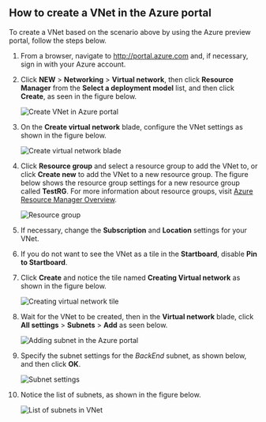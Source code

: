 ## How to create a VNet in the Azure portal

To create a VNet based on the scenario above by using the Azure preview portal, follow the steps below.

1. From a browser, navigate to http://portal.azure.com and, if necessary, sign in with your Azure account.
2. Click **NEW** > **Networking** > **Virtual network**, then click **Resource Manager** from the **Select a deployment model** list, and then click **Create**, as seen in the figure below.

	![Create VNet in Azure portal](./media/virtual-networks-create-vnet-arm-pportal-include/vnet-create-arm-pportal-figure1.gif)

3. On the **Create virtual network** blade, configure the VNet settings as shown in the figure below.

	![Create virtual network blade](./media/virtual-networks-create-vnet-arm-pportal-include/vnet-create-arm-pportal-figure2.png)

4. Click **Resource group** and select a resource group to add the VNet to, or click **Create new** to add the VNet to a new resource group. The figure below shows the resource group settings for a new resource group called **TestRG**. For more information about resource groups, visit [Azure Resource Manager Overview](../articles/resource-group-overview.md/#resource-groups).

	![Resource group](./media/virtual-networks-create-vnet-arm-pportal-include/vnet-create-arm-pportal-figure3.png)

5. If necessary, change the **Subscription** and **Location** settings for your VNet. 

6. If you do not want to see the VNet as a tile in the **Startboard**, disable **Pin to Startboard**. 

7. Click **Create** and notice the tile named **Creating Virtual network** as shown in the figure below.

	![Creating virtual network tile](./media/virtual-networks-create-vnet-arm-pportal-include/vnet-create-arm-pportal-figure4.png)

8. Wait for the VNet to be created, then in the **Virtual network** blade, click **All settings** > **Subnets** > **Add** as seen below.

	![Adding subnet in the Azure portal](./media/virtual-networks-create-vnet-arm-pportal-include/vnet-create-arm-pportal-figure5.gif)

9. Specify the subnet settings for the *BackEnd* subnet, as shown below, and then click **OK**. 

	![Subnet settings](./media/virtual-networks-create-vnet-arm-pportal-include/vnet-create-arm-pportal-figure6.png)

10. Notice the list of subnets, as shown in the figure below.

	![List of subnets in VNet](./media/virtual-networks-create-vnet-arm-pportal-include/vnet-create-arm-pportal-figure7.png)
